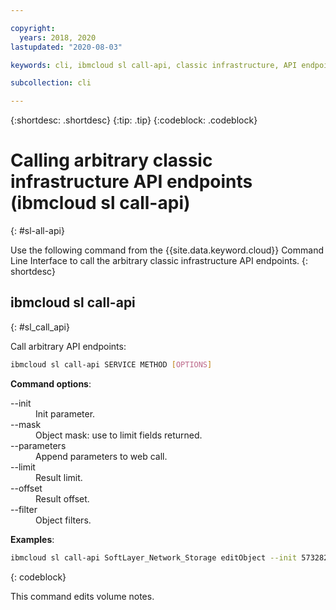 ```yaml
---

copyright:
  years: 2018, 2020
lastupdated: "2020-08-03"

keywords: cli, ibmcloud sl call-api, classic infrastructure, API endpoints

subcollection: cli

---
```



{:shortdesc: .shortdesc}
{:tip: .tip}
{:codeblock: .codeblock}

# Calling arbitrary classic infrastructure API endpoints (ibmcloud sl call-api)
{: #sl-all-api}

Use the following command from the {{site.data.keyword.cloud}} Command Line Interface to call the arbitrary classic infrastructure API endpoints.
{: shortdesc}

## ibmcloud sl call-api
{: #sl_call_api}

Call arbitrary API endpoints:
```bash
ibmcloud sl call-api SERVICE METHOD [OPTIONS]
```

**Command options**:
<dl>
<dt>--init</dt>
<dd>Init parameter.</dd>
<dt>--mask</dt>
<dd>Object mask: use to limit fields returned.</dd>
<dt>--parameters</dt>
<dd>Append parameters to web call.</dd>
<dt>--limit</dt>
<dd>Result limit.</dd>
<dt>--offset</dt>
<dd>Result offset.</dd>
<dt>--filter</dt>
<dd>Object filters.</dd>
</dl>

**Examples**:
```bash
ibmcloud sl call-api SoftLayer_Network_Storage editObject --init 57328245 --parameters '[{"notes":"Testing."}]'
```
{: codeblock}

This command edits volume notes.
